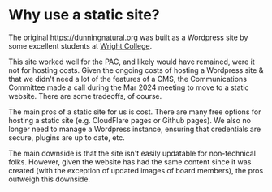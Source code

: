 Why use a static site?
======================

The original https://dunningnatural.org was built as a Wordpress site by some excellent students at [Wright College](https://www.ccc.edu/colleges/wright/pages/default.aspx).

This site worked well for the PAC, and likely would have remained, were it not for hosting costs. Given the ongoing costs of hosting a Wordpress site & that we didn't need a lot of the features of a CMS, the Communications Committee made a call during the Mar 2024 meeting to move to a static website. There are some tradeoffs, of course.

The main pros of a static site for us is cost. There are many free options for hosting a static site (e.g. CloudFlare pages or Github pages). We also no longer need to manage a Wordpress instance, ensuring that credentials are secure, plugins are up to date, etc.

The main downside is that the site isn't easily updatable for non-technical folks. However, given the website has had the same content since it was created (with the exception of updated images of board members), the pros outweigh this downside.

